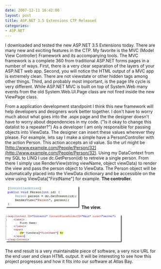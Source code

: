 ```yaml
---
date: 2007-12-11 16:42:00
layout: post
title: ASP.NET 3.5 Extensions CTP Released
categories:
- ASP.NET
---
```


I downloaded and tested the new ASP.NET 3.5 Extensions today. There are many new and exciting features in the CTP. My favorite is the MVC (Model View Controller) Framework and its accompanying tools. The MVC framework is a complete 360 from traditional ASP.NET forms pages in a number of ways. First, there is a very clear separation of the layers of your ASP.NET web app. Second, you will notice the HTML output of a MVC app is extremely clean. There are not viewstate or other hidden tags among other things. Third, and probably most important, is the page life cycle is very different. While ASP.NET MVC is built on top of System.Web many events from the old System.Web.UI.Page class are not fired inside the new ViewPage class.

From a application development standpoint I think this new framework will help developers and designers work better together. I don't have to worry much about what goes into the .aspx page and the the designer doesn't have to worry about dependencies in my code. ("Is it okay to change this datalist to a repeater?") As a developer I am only responsible for passing objects into ViewData. The designer can insert these values wherever they please. For example, lets say I make a simple have a PersonController with the action Person. This action accepts an id value. So the url might be [http://www.example.com/People/Person/32](http://www.example.com/People/Person/32). Using my DataContext from my SQL to LINQ I use dc.GetPerson(id) to retreive a single person. From there I simply use RenderView(string viewName, object viewData) to render the view and pass the person object to ViewData. The Person object will be automatically placed into the ViewData dictionary and be accessible on the view using ViewData["FirstName"] for example.
**The controller.**

[![](/images/2009/01/image-21.png)](/images/2009/01/image-21.png)
**The view.**

[![](/images/2009/01/image-41.png)](/images/2009/01/image-41.png)

The end result is a very maintainable piece of software, a very nice URL for the end user and clean HTML output. It will be interesting to see how this project progresses and how it fits into our software at Atlas Bay.
